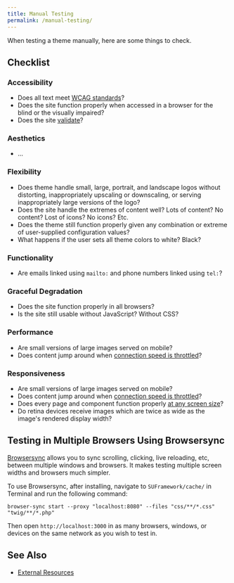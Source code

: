 ```yaml
---
title: Manual Testing
permalink: /manual-testing/
---
```


When testing a theme manually, here are some things to check.

## Checklist

### Accessibility

- Does all text meet [WCAG standards](http://webaim.org/resources/contrastchecker/)?
- Does the site function properly when accessed in a browser for the blind or the visually impaired?
- Does the site [validate](https://validator.w3.org/)?

### Aesthetics

- ...

### Flexibility

- Does theme handle small, large, portrait, and landscape logos without distorting, inappropriately upscaling or downscaling, or serving inappropriately large versions of the logo?
- Does the site handle the extremes of content well? Lots of content? No content? Lost of icons? No icons? Etc.
- Does the theme still function properly given any combination or extreme of user-supplied configuration values?
- What happens if the user sets all theme colors to white? Black?

### Functionality

- Are emails linked using `mailto:` and phone numbers linked using `tel:`?

### Graceful Degradation

- Does the site function properly in all browsers?
- Is the site still usable without JavaScript? Without CSS?

### Performance

- Are small versions of large images served on mobile?
- Does content jump around when [connection speed is throttled](https://css-tricks.com/throttling-the-network/)?

### Responsiveness

- Are small versions of large images served on mobile?
- Does content jump around when [connection speed is throttled](https://css-tricks.com/throttling-the-network/)?
- Does every page and component function properly [at any screen size](https://developers.google.com/web/tools/chrome-devtools/device-mode/?utm_source=dcc&utm_medium=redirect&utm_campaign=2016q3)?
- Do retina devices receive images which are twice as wide as the image's rendered display width?

## Testing in Multiple Browsers Using Browsersync

[Browsersync](https://www.browsersync.io/) allows you to sync scrolling, clicking, live reloading, etc, between multiple windows and browsers. It makes testing multiple screen widths and browsers much simpler.

To use Browsersync, after installing, navigate to `SUFramework/cache/` in Terminal and run the following command:

```
browser-sync start --proxy "localhost:8080" --files "css/**/*.css" "twig/**/*.php"
```

Then open `http://localhost:3000` in as many browsers, windows, or devices on the same network as you wish to test in.

## See Also

- [External Resources](external_resources.md)
